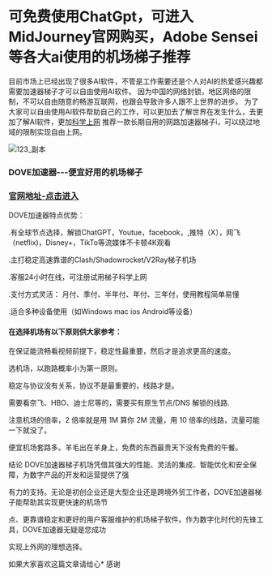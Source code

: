 # 可免费使用ChatGpt，可进入MidJourney官网购买，Adobe Sensei等各大ai使用的机场梯子推荐

目前市场上已经出现了很多AI软件，不管是工作需要还是个人对AI的热爱感兴趣都需要加速器梯子才可以自由使用AI软件。
因为中国的网络封锁，地区网络的限制，不可以自由随意的畅游互联网，也跟会导致许多人跟不上世界的进步。
为了大家可以自由使用AI软件帮助自己的工作，可以更加去了解世界在发生什么，去更加了解AI软件，更加[科学上网](https://musescore.org/zh-hans/node/367129)
推荐一款长期自用的网路加速器梯子i，可以绕过地域的限制实现自由上网。

![123_副本](https://github.com/user-attachments/assets/69b1d357-e8b8-4cdf-8c1d-c78c407b1b17)

### DOVE加速器---便宜好用的机场梯子
### [官网地址-点击进入](https://dove8.cc/a.php?alavBTtF8UB)

DOVE加速器特点优势：

.有全球节点选择，解锁ChatGPT，Youtue，facebook，,推特（X），网飞（netflix)，Disney+，TikTo等流媒体不卡顿4K观看

.主打稳定高速靠谱的Clash/Shadowrocket/V2Ray梯子机场

.客服24小时在线，可注册试用梯子科学上网

.支付方式灵活： 月付、季付、半年付、年付、三年付，使用教程简单易懂

.适合多种设备使用（如Windows mac ios Android等设备）

#### 在选择机场有以下原则供大家参考：

在保证能流畅看视频前提下，稳定性最重要，然后才是追求更高的速度。

选机场，以跑路概率小为第一原则。

稳定与协议没有关系，协议不是最重要的，线路才是。

需要看奈飞、HBO、迪士尼等的，需要买有原生节点/DNS 解锁的线路.

注意机场的倍率，2 倍率就是用 1M 算你 2M 流量，用 10 倍率的线路，流量可能一下就没了。

便宜机场套路多。羊毛出在羊身上，免费的东西最贵天下没有免费的午餐。

结论
DOVE加速器梯子机场凭借其强大的性能、灵活的集成、智能优化和安全保障，为数字产品的开发和运营提供了强

有力的支持。无论是初创企业还是大型企业还是跨境外贸工作者，DOVE加速器梯子能帮助其实现更快速的机场节

点、更靠谱稳定和更好的用户客服维护的机场梯子软件。作为数字化时代的先锋工具，DOVE加速器无疑是您成功

实现上外网的理想选择。

如果大家喜欢这篇文章请给心*  感谢


